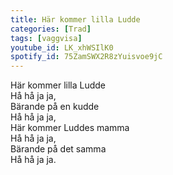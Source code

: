 ```yaml
---
title: Här kommer lilla Ludde
categories: [Trad]
tags: [vaggvisa]
youtube_id: LK_xhWSIlK0
spotify_id: 75ZamSWX2R8zYuisvoe9jC
---
```


Här kommer lilla Ludde  
Hå hå ja ja,  
Bärande på en kudde  
Hå hå ja ja,  
Här kommer Luddes mamma  
Hå hå ja ja,  
Bärande på det samma  
Hå hå ja ja.
